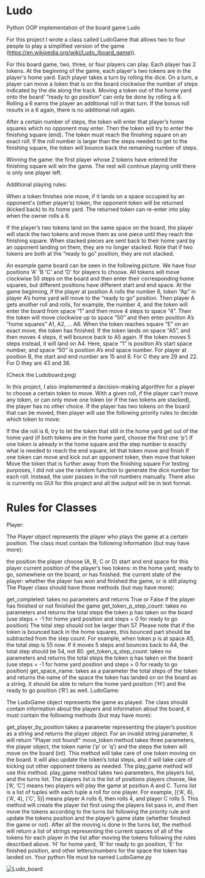 # Ludo
Python OOP implementation of the board game Ludo

For this project I wrote a class called LudoGame that allows two to four people to play a simplified version of the game (https://en.wikipedia.org/wiki/Ludo_(board_game)).

For this board game, two, three, or four players can play. Each player has 2 tokens. At the beginning of the game, each player's two tokens are in the player's home yard. Each player takes a turn by rolling the dice. On a turn, a player can move a token that is on the board clockwise the number of steps indicated by the die along the track. Moving a token out of the home yard onto the board’ “ready to go position” can only be done by rolling a 6. Rolling a 6 earns the player an additional roll in that turn. If the bonus roll results in a 6 again, there is no additional roll again.

After a certain number of steps, the token will enter that player’s home squares which no opponent may enter. Then the token will try to enter the finishing square (end). The token must reach the finishing square on an exact roll. If the roll number is larger than the steps needed to get to the finishing square, the token will bounce back the remaining number of steps.

Winning the game: the first player whose 2 tokens have entered the finishing square will win the game. The rest will continue playing until there is only one player left.

Additional playing rules:

When a token finishes one move, if it lands on a space occupied by an opponent's (other player’s) token, the opponent token will be returned (kicked back) to its home yard. The returned token can re-enter into play when the owner rolls a 6.

If the player’s two tokens land on the same space on the board, the player will stack the two tokens and move them as one piece until they reach the finishing square. When stacked pieces are sent back to their home yard by an opponent landing on them, they are no longer stacked. Note that if two tokens are both at the “ready to go” position, they are not stacked.

An example game board can be seen in the following picture. We have four positions 'A' 'B 'C' and 'D' for players to choose. All tokens will move clockwise 50 steps on the board and then enter their corresponding home squares, but different positions have different start and end space. At the game beginning, if the player at position A rolls the number 6, token “Ap” in player A’s home yard will move to the “ready to go” position. Then player A gets another roll and rolls, for example, the number 4, and the token will enter the board from space “1” and then move 4 steps to space “4”. Then the token will move clockwise up to space “50” and then enter position A’s “home squares” A1, A2, … A6. When the token reaches square “E” on an exact move, the token has finished. If the token lands on space “A5”, and then moves 4 steps, it will bounce back to A5 again. If the token moves 5 steps instead, it will land on A4. Here, space “1” is position A’s start space number, and space “50” is position A’s end space number. For player at position B, the start and end number are 15 and 8. For C they are 29 and 22. For D they are 43 and 36.

(Check the Ludoboard.png)

In this project, I also implemented a decision-making algorithm for a player to choose a certain token to move. With a given roll, if the player can’t move any token, or can only move one token (or if the two tokens are stacked), the player has no other choice. If the player has two tokens on the board that can be moved, then player will use the following priority rules to decide which token to move:

If the die roll is 6, try to let the token that still in the home yard get out of the home yard (if both tokens are in the home yard, choose the first one ‘p’)
If one token is already in the home square and the step number is exactly what is needed to reach the end square, let that token move and finish
If one token can move and kick out an opponent token, then move that token
Move the token that is further away from the finishing square
For testing purposes, I did not use the random function to generate the dice number for each roll. Instead, the user passes in the roll numbers manually. There also is currently no GUI for this project and all the output will be in text format.

# Rules for Classes

Player:

The Player object represents the player who plays the game at a certain position. The class must contain the following information (but may have more):

the position the player choose (A, B, C or D)
start and end space for this player
current position of the player’s two tokens: in the home yard, ready to go, somewhere on the board, or has finished.
the current state of the player: whether the player has won and finished the game, or is still playing
The Player class should have those methods (but may have more):

get_completed: takes no parameters and returns True or False if the player has finished or not finished the game
get_token_p_step_count: takes no parameters and returns the total steps the token p has taken on the board (use steps = -1 for home yard position and steps = 0 for ready to go position) The total step should not be larger than 57. Please note that if the token is bounced back in the home squares, this bounced part should be subtracted from the step count. For example, when token p is at space A5, the total step is 55 now. If it moves 5 steps and bounces back to A4, the total step should be 54, not 60.
get_token_q_step_count: takes no parameters and returns the total steps the token q has taken on the board (use steps = -1 for home yard position and steps = 0 for ready to go position)
get_space_name: takes as a parameter the total steps of the token and returns the name of the space the token has landed on on the board as a string. It should be able to return the home yard position (‘H’) and the ready to go position (‘R’) as well.
LudoGame:

The LudoGame object represents the game as played. The class should contain information about the players and information about the board, it must contain the following methods (but may have more):

get_player_by_position takes a parameter representing the player’s position as a string and returns the player object. For an invalid string parameter, it will return "Player not found!"
move_token method takes three parameters, the player object, the token name (‘p’ or ‘q’) and the steps the token will move on the board (int). This method will take care of one token moving on the board. It will also update the token’s total steps, and it will take care of kicking out other opponent tokens as needed. The play_game method will use this method.
play_game method takes two parameters, the players list, and the turns list. The players list is the list of positions players choose, like [‘A’, ‘C’] means two players will play the game at position A and C. Turns list is a list of tuples with each tuple a roll for one player. For example, [('A', 6), ('A', 4), ('C', 5)] means player A rolls 6, then rolls 4, and player C rolls 5. This method will create the player list first using the players list pass in, and then move the tokens according to the turns list following the priority rule and update the tokens position and the player’s game state (whether finished the game or not). After all the moving is done in the turns list, the method will return a list of strings representing the current spaces of all of the tokens for each player in the list after moving the tokens following the rules described above. ‘H’ for home yard, ‘R’ for ready to go position, ‘E’ for finished position, and other letters/numbers for the space the token has landed on.
Your python file must be named LudoGame.py

![Ludo_board](https://user-images.githubusercontent.com/93640790/187029885-77dc66b8-73a0-4d9f-8c21-e864a85d720e.png)
